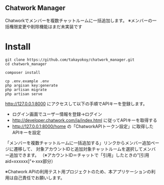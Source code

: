 ## Chatwork Manager

Chatworkでメンバーを複数チャットルームに一括追加します。
※メンバーの一括権限変更や削除機能はまだ未実装です

# Install

```
git clone https://github.com/takayokoy/chatwork_manager.git
cd chatwork_manager

composer install

cp .env.example .env
php argisan key:generate
php artisan migrate
php artisan serve
```
http://127.0.0.1:8000 にアクセスして以下の手順でAPIキーを登録します。
- ログイン画面でユーザー情報を登録→ログイン
- http://developer.chatwork.com/ja/index.html に従ってAPIキーを取得する
- http://127.0.0.1:8000/home の「ChatworkAPIトークン設定」に取得したAPIキーを設定

「メンバーを複数チャットルームに一括追加する」リンクからメンバー追加ページに遷移して、
対象アカウントIDと追加対象チャットルームを選択してメンバー追加できます。
（※アカウントID＝チャットで「引用」したときの"[引用 aid=xxxxxx]"←xxx部分）

※Chatwork APIの利用テスト用プロジェクトのため、本アプリケーションの利用は自己責任でお願いします。